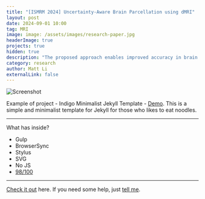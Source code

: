 ```yaml
---
title: "[ISMRM 2024] Uncertainty-Aware Brain Parcellation using dMRI"
layout: post
date: 2024-09-01 10:00
tag: MRI
image: image: /assets/images/research-paper.jpg
headerImage: true
projects: true
hidden: true
description: "The proposed approach enables improved accuracy in brain parcellation from diffusion MRI, facilitating the understanding of the human brain in health and disease. It may also serve as an effective tool for brain abnormality detection, fostering inquiries into uncertainty-quantified diagnostics."
category: research
author: Matt Li
externalLink: false
---
```


![Screenshot](https://raw.githubusercontent.com/sergiokopplin/indigo/gh-pages/assets/screen-shot.png)

Example of project - Indigo Minimalist Jekyll Template - [Demo](https://sergiokopplin.github.io/indigo/). This is a simple and minimalist template for Jekyll for those who likes to eat noodles.

---

What has inside?

- Gulp
- BrowserSync
- Stylus
- SVG
- No JS
- [98/100](https://developers.google.com/speed/pagespeed/insights/?url=http%3A%2F%2Fsergiokopplin.github.io%2Findigo%2F)

---

[Check it out](https://sergiokopplin.github.io/indigo/) here.
If you need some help, just [tell me](https://github.com/sergiokopplin/indigo/issues).
